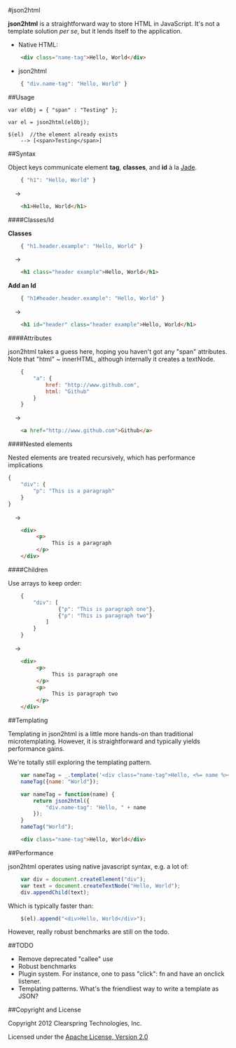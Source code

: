 #json2html

__json2html__ is a straightforward way to store HTML in JavaScript. It's not a template solution _per se_, but it lends itself to the application.


- Native HTML:

```html
	<div class="name-tag">Hello, World</div>
```

- json2html

```javascript
	{ "div.name-tag": "Hello, World" }
```

##Usage

	var elObj = { "span" : "Testing" };

	var el = json2html(elObj);
	
	$(el)  //the element already exists
		--> [<span>Testing</span>]

##Syntax

Object keys communicate element __tag__, __classes__, and __id__ à la [Jade](http://jade-lang.com/).

```javascript
	{ "h1": "Hello, World" }
```

&nbsp;&nbsp;&nbsp;&nbsp;&rarr;

```html
	<h1>Hello, World</h1>
```

####Classes/Id

__Classes__

```javascript
	{ "h1.header.example": "Hello, World" }
```

&nbsp;&nbsp;&nbsp;&nbsp;&rarr;

```html
	<h1 class="header example">Hello, World</h1>
```

__Add an Id__

```javascript
	{ "h1#header.header.example": "Hello, World" }
```

&nbsp;&nbsp;&nbsp;&nbsp;&rarr;

```html
	<h1 id="header" class="header example">Hello, World</h1>
```

####Attributes

json2html takes a guess here, hoping you haven't got any "span" attributes. Note that "html" ~ innerHTML, although internally it creates a textNode.

```javascript
	{ 
		"a": {
			href: "http://www.github.com",
			html: "Github"
		} 
	}
```

&nbsp;&nbsp;&nbsp;&nbsp;&rarr;

```html
	<a href="http://www.github.com">Github</a>
```

####Nested elements

Nested elements are treated recursively, which has performance implications

```javascript
{
	"div": {
		"p": "This is a paragraph"
	}
}
```

&nbsp;&nbsp;&nbsp;&nbsp;&rarr;

```html
	<div>
	     <p>
	          This is a paragraph
	     </p>
	</div>
```

####Children

Use arrays to keep order:




```javascript
	{
		"div": [
				{"p": "This is paragraph one"},
				{"p": "This is paragraph two"}
			]
		}
	}
```

&nbsp;&nbsp;&nbsp;&nbsp;&rarr;

```html
	<div>
	     <p>
	          This is paragraph one
	     </p>
	     <p>
	          This is paragraph two
	     </p>
	</div>
```


##Templating

Templating in json2html is a little more hands-on than traditional microtemplating. However, it is straightforward and typically yields performance gains.

We're totally still exploring the templating pattern.

```javascript
	var nameTag = _.template('<div class="name-tag">Hello, <%= name %></div>');
	nameTag({name: "World"});
```

```javascript
	var nameTag = function(name) {
		return json2html({
			"div.name-tag": "Hello, " + name
		});
	}
	nameTag("World");
```

```html
	<div class="name-tag">Hello, World</div>
```

##Performance

json2html operates using native javascript syntax, e.g. a lot of:

```javascript
	var div = document.createElement("div");
	var text = document.createTextNode("Hello, World");
	div.appendChild(text);
```

Which is typically faster than:

```javascript
	$(el).append("<div>Hello, World</div>");
```

However, really robust benchmarks are still on the todo.


##TODO

- Remove deprecated "callee" use
- Robust benchmarks
- Plugin system. For instance, one to pass "click": fn and have an onclick listener.
- Templating patterns. What's the friendliest way to write a template as JSON? 

##Copyright and License

Copyright 2012 Clearspring Technologies, Inc.

Licensed under the [Apache License, Version 2.0](http://www.apache.org/licenses/LICENSE-2.0.html)